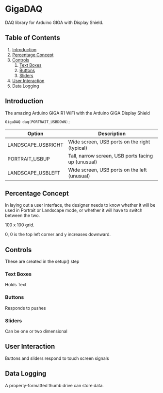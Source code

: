 # GigaDAQ
DAQ library for Arduino GIGA with Display Shield.

## Table of Contents

1. [Introduction](#introduction)
2. [Percentage Concept](#percentage-concept)
3. [Controls](#controls)
    1. [Text Boxes](#text-boxes)
    2. [Buttons](#buttons)
    3. [Sliders](#sliders)
4. [User Interaction](#user-interaction)
5. [Data Logging](#data-logging)

## Introduction <a name="introduction"></a>

The amazing Arduino GIGA R1 WiFi with the Arduino GIGA Display Shield

~~~cpp
GigaDAQ daq(PORTRAIT_USBDOWN);
~~~

| Option | Description |
| ---  | --- |		        		                          
| LANDSCAPE_USBRIGHT  | Wide screen, USB ports on the right (typical)  |     
| PORTRAIT_USBUP | Tall, narrow screen, USB ports facing up (unusual) |
| LANDSCAPE_USBLEFT | Wide screen, USB ports on the left (unusual) |      

## Percentage Concept  <a name="percentage-concept"></a>

In laying out a user interface, the designer needs to know whether it will be used in
Portrait or Landscape mode, or whether it will have to switch between the two.

100 x 100 grid.

0, 0 is the top left corner and y increases downward.

## Controls <a name="controls"></a>

These are created in the setup() step

### Text Boxes <a name="text-boxes"></a>

Holds Text

### Buttons <a name="buttons"></a>

Responds to pushes

### Sliders <a name="sliders"></a>

Can be one or two dimensional

## User Interaction <a name="user-interaction"></a>

Buttons and sliders respond to touch screen signals

## Data Logging <a name="data-logging"></a>

A properly-formatted thumb drive can store data.

